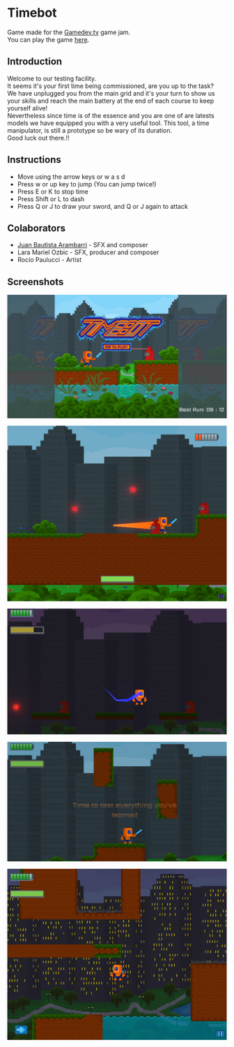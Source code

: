 # Timebot
Game made for the [Gamedev.tv](https://itch.io/jam/gamedevtv-community-jam) game jam.  
You can play the game [here](https://nachodlv.github.io/timebot).  

## Introduction
Welcome to our testing facility.  
It seems it's your first time being commissioned,  are you up to the task?  
We have unplugged you from the main grid and it's your turn to show us your skills and reach the main battery at the end of each course to keep yourself alive!  
Nevertheless since time is of the essence and you are one of are latests models we have equipped you with a very useful tool. This tool, a time manipulator, is still a prototype so be wary of its duration.  
Good luck out there.!!  

## Instructions
- Move using the arrow keys or w a s d
- Press w or up key to jump (You can jump twice!)
- Press E or K to stop time
- Press Shift or L to dash
- Press Q or J to draw your sword, and Q or J again to attack

## Colaborators
- [Juan Bautista Arambarri](https://github.com/JuanArambarri) - SFX and composer
- Lara Mariel Ozbic - SFX, producer and composer
- Rocío Paulucci - Artist

## Screenshots
![](ReadmeImages/timebot.jpeg)

![](ReadmeImages/timebot3.png)

![](ReadmeImages/timebot4.png)

![](ReadmeImages/timebot5.png)

![](ReadmeImages/timebot6.png)